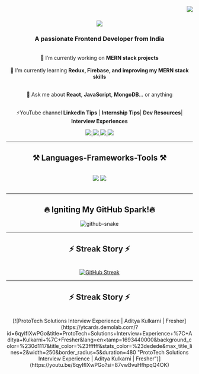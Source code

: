 <img align="right" src="https://visitor-badge.laobi.icu/badge?page_id=Adityakulkarni023.Adityakulkarni023" />

<h1 align="center">
    <img src="https://readme-typing-svg.herokuapp.com/?font=Righteous&size=35&center=true&vCenter=true&width=500&height=70&duration=4000&lines=Hi+There!+👋;+I'm+Aditya+Kulkarni!;" />
</h1>

<h3 align="center"><b>A passionate Frontend Developer from India</b></h3>

<br/>

<div align="center">
🔭 I’m currently working on <b>MERN stack projects</b>
<br/>
<br />
🌱 I’m currently learning <b>Redux, Firebase, and improving my MERN stack skills</b>
<br/>
<br />

 💬 Ask me about <b>React</b>, <b>JavaScript</b>, <b>MongoDB</b>... or anything
<br/>
<br />

 ⚡YouTube channel <b>LinkedIn Tips</b> | <b>Internship Tips</b>| <b>Dev Resources</b>| <b>Interview Experiences</b>
</div>

<div align="center"> 
  <a href="mailto:adityakulkarni023@gmail.com">
    <img src="https://img.shields.io/badge/Gmail-333333?style=for-the-badge&logo=gmail&logoColor=red" />
  </a>
  <a href="https://www.linkedin.com/in/aditya-kulkarni23/" target="_blank">
    <img src="https://img.shields.io/badge/LinkedIn-0077B5?style=for-the-badge&logo=linkedin&logoColor=white" />
  </a>
  <a href="https://adityafolio023.netlify.app/" target="_blank">
    <img src="https://img.shields.io/badge/Portfolio-FF5722?style=for-the-badge&logo=todoist&logoColor=white" />
  </a>
  <a href="https://www.youtube.com/@AdityaKulkarni23" target="_blank">
    <img src="https://img.shields.io/badge/YouTube-FF0000?style=for-the-badge&logo=youtube&logoColor=white" />
  </a>
</div>

<hr/>

<h2 align="center"><b>⚒️ Languages-Frameworks-Tools ⚒️</b></h2>
<br/>
<div align="center">
    <img src="https://skillicons.dev/icons?i=react,bootstrap,html,css,vscode,github,figma,tailwind,git,npm" />
    <img src="https://skillicons.dev/icons?i=nodejs,javascript,typescript,express,firebase,mongodb,mysql" /><br>
</div>
<br/>
<hr/>

<div align="center">
<h2>🔥 <b>Igniting My GitHub Spark!</b>🔥</h2>
    <picture>
  <source media="(prefers-color-scheme: light)" srcset="github-user-contribution.svg" />
  <img alt="github-snake" src="github-snake.svg" />
</picture>
</div>
<hr/>
<h2 align="center"><b>⚡ Streak Story ⚡</b></h2>
<br/>
<div align="center">
<a href="https://git.io/streak-stats"><img src="https://streak-stats.demolab.com?user=AdityaKulkarni023&theme=solarized-light" alt="GitHub Streak" /></a>
</div>
<hr/>

<h2 align="center"><b>⚡ Streak Story ⚡</b></h2>
<br/>
<div align="center">
[![ProtoTech Solutions Interview Experience | Aditya Kulkarni | Fresher](https://ytcards.demolab.com/?id=6qyIfIXwPGo&title=ProtoTech+Solutions+Interview+Experience+%7C+Aditya+Kulkarni+%7C+Fresher&lang=en&timestamp=1693440000&background_color=%230d1117&title_color=%23ffffff&stats_color=%23dedede&max_title_lines=2&width=250&border_radius=5&duration=480 "ProtoTech Solutions Interview Experience | Aditya Kulkarni | Fresher")](https://youtu.be/6qyIfIXwPGo?si=87vwBvuHfhpqQ4OK)
</div>
